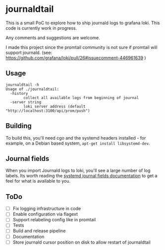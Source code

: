 # journaldtail

This is a small PoC to explore how to ship journald logs to grafana loki. This code is currently work in progress.

Any comments and suggestions are welcome. 

I made this project since the promtail community is not sure if promtail will support journald. (see:  https://github.com/grafana/loki/pull/26#issuecomment-446961639 )

## Usage

```shell
journaldtail -h
Usage of ./journaldtail:
  -history
    	collect all available logs from beginning of journal
  -server string
    	loki server address (default "http://localhost:3100/api/prom/push")
```

## Building

To build this, you'll need cgo and the systemd headers installed - for example, on a Debian based system, `apt-get install libsystemd-dev`.

## Journal fields

When you import Journald logs to loki, you'll see a large number of log labels.
Its worth reading the [systemd journal fields documentation](https://www.freedesktop.org/software/systemd/man/systemd.journal-fields.html)
to get a feel for what is available to you.

## ToDo

- [ ] Fix logging infrastructure in code
- [ ] Enable configuration via flagext
- [ ] Support relabeling config like in promtail
- [ ] Tests
- [ ] Build and release pipeline
- [ ] Documentation  
- [ ] Store journald cursor position on disk to allow restart of journaldtail
